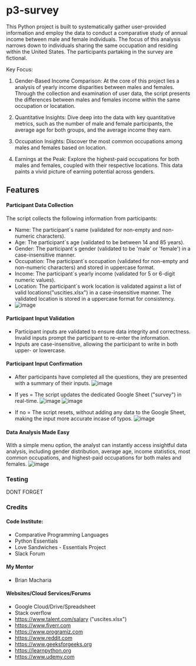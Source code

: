 # p3-survey

This Python project is built to systematically gather user-provided information and employ the data to conduct a comparative study of annual income between male and female individuals. The focus of this analysis narrows down to individuals sharing the same occupation and residing within the United States.
The participants partaking in the survey are fictional.

Key Focus:
1. Gender-Based Income Comparison: At the core of this project lies a analysis of yearly income disparities between males and females. Through the collection and examination of user data, the script presents the differences between males and females income within the same occupation or locatation.  

2. Quantitative Insights: Dive deep into the data with key quantitative metrics, such as the number of male and female participants, the average age for both groups, and the average income they earn.

3. Occupation Insights: Discover the most common occupations among males and females based on location. 

4. Earnings at the Peak: Explore the highest-paid occupations for both males and females, coupled with their respective locations. This data paints a vivid picture of earning potential across genders.

## Features
#### Participant Data Collection
The script collects the following information from participants:
* Name: The participant´s name (validated for non-empty and non-numeric characters).
* Age: The participant´s age (validated to be between 14 and 85 years).
* Gender: The participant´s gender (validated to be 'male' or 'female') in a case-insensitive manner.
* Occupation: The participant´s occupation (validated for non-empty and non-numeric characters) and stored in uppercase format.
* Income: The participant´s yearly income (validated for 5 or 6-digit numeric values).
* Location: The participant´s work location is validated against a list of valid locations("uscities.xlsx") in a case-insensitive manner. The validated location is stored in a
  uppercase format for consistency.
* ![image](https://github.com/GlennJohansson85/p3-survey/assets/139962883/a360022b-aff0-415e-8d1f-bb0db6c4bb07)

#### Participant Input Validation
* Participant inputs are validated to ensure data integrity and correctness. Invalid inputs prompt the participant to re-enter the information.
* Inputs are case-insensitive, allowing the participant to write in both upper- or lowercase.


#### Participant Input Confirmation
* After participants have completed all the questions, they are presented with a summary of their inputs. 
  ![image](https://github.com/GlennJohansson85/p3-survey/assets/139962883/e5027dcc-94f3-4279-81d3-c31ba5bb5833)
* If yes = The script updates the dedicated Google Sheet ("survey") in real-time.
  ![image](https://github.com/GlennJohansson85/p3-survey/assets/139962883/c27b3b65-be8c-4cb2-a745-fb8afa22c5ee)
  ![image](https://github.com/GlennJohansson85/p3-survey/assets/139962883/ff333301-9ccd-4396-be54-8400b19f38ec)

* If no = The script resets, without adding any data to the Google Sheet, making the input more accurate incase of typos.
  ![image](https://github.com/GlennJohansson85/p3-survey/assets/139962883/ef7acf22-b62b-4582-8479-48eaee0dee72)
 
  
#### Data Analysis Made Easy
With a simple menu option, the analyst can instantly access insightful data analysis, including gender distribution, average age, income statistics, most common occupations, and highest-paid occupations for both males and females.
![image](https://github.com/GlennJohansson85/p3-survey/assets/139962883/20bfe092-70da-4e76-bd9b-c68462555747)

### Testing

DONT FORGET


### Credits

#### Code Institute:
* Comparative Programming Languages
* Python Essentials
* Love Sandwiches - Essentials Project
* Slack Forum
#### My Mentor
* Brian Macharia
#### Websites/Cloud Services/Forums
* Google Cloud/Drive/Spreadsheet
* Stack overflow
* https://www.talent.com/salary ("uscites.xlsx")
* https://www.fiverr.com
* https://www.programiz.com
* https://www.reddit.com
* https://www.geeksforgeeks.org
* https://learnpython.org
* https://www.udemy.com
